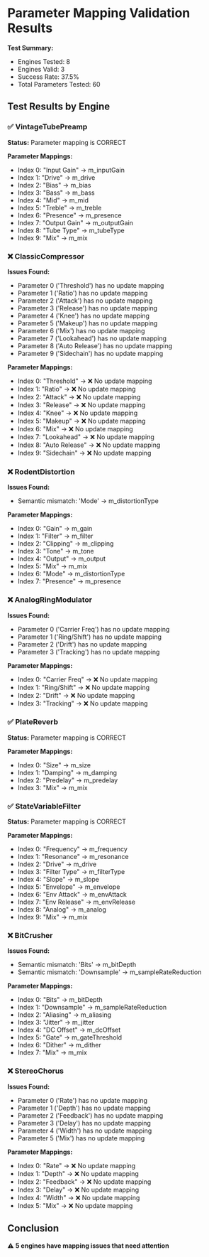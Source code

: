# Parameter Mapping Validation Results

**Test Summary:**
- Engines Tested: 8
- Engines Valid: 3
- Success Rate: 37.5%
- Total Parameters Tested: 60

## Test Results by Engine

### ✅ VintageTubePreamp

**Status:** Parameter mapping is CORRECT

**Parameter Mappings:**
- Index 0: "Input Gain" → m_inputGain
- Index 1: "Drive" → m_drive
- Index 2: "Bias" → m_bias
- Index 3: "Bass" → m_bass
- Index 4: "Mid" → m_mid
- Index 5: "Treble" → m_treble
- Index 6: "Presence" → m_presence
- Index 7: "Output Gain" → m_outputGain
- Index 8: "Tube Type" → m_tubeType
- Index 9: "Mix" → m_mix

### ❌ ClassicCompressor

**Issues Found:**
- Parameter 0 ('Threshold') has no update mapping
- Parameter 1 ('Ratio') has no update mapping
- Parameter 2 ('Attack') has no update mapping
- Parameter 3 ('Release') has no update mapping
- Parameter 4 ('Knee') has no update mapping
- Parameter 5 ('Makeup') has no update mapping
- Parameter 6 ('Mix') has no update mapping
- Parameter 7 ('Lookahead') has no update mapping
- Parameter 8 ('Auto Release') has no update mapping
- Parameter 9 ('Sidechain') has no update mapping

**Parameter Mappings:**
- Index 0: "Threshold" → ❌ No update mapping
- Index 1: "Ratio" → ❌ No update mapping
- Index 2: "Attack" → ❌ No update mapping
- Index 3: "Release" → ❌ No update mapping
- Index 4: "Knee" → ❌ No update mapping
- Index 5: "Makeup" → ❌ No update mapping
- Index 6: "Mix" → ❌ No update mapping
- Index 7: "Lookahead" → ❌ No update mapping
- Index 8: "Auto Release" → ❌ No update mapping
- Index 9: "Sidechain" → ❌ No update mapping

### ❌ RodentDistortion

**Issues Found:**
- Semantic mismatch: 'Mode' → m_distortionType

**Parameter Mappings:**
- Index 0: "Gain" → m_gain
- Index 1: "Filter" → m_filter
- Index 2: "Clipping" → m_clipping
- Index 3: "Tone" → m_tone
- Index 4: "Output" → m_output
- Index 5: "Mix" → m_mix
- Index 6: "Mode" → m_distortionType
- Index 7: "Presence" → m_presence

### ❌ AnalogRingModulator

**Issues Found:**
- Parameter 0 ('Carrier Freq') has no update mapping
- Parameter 1 ('Ring/Shift') has no update mapping
- Parameter 2 ('Drift') has no update mapping
- Parameter 3 ('Tracking') has no update mapping

**Parameter Mappings:**
- Index 0: "Carrier Freq" → ❌ No update mapping
- Index 1: "Ring/Shift" → ❌ No update mapping
- Index 2: "Drift" → ❌ No update mapping
- Index 3: "Tracking" → ❌ No update mapping

### ✅ PlateReverb

**Status:** Parameter mapping is CORRECT

**Parameter Mappings:**
- Index 0: "Size" → m_size
- Index 1: "Damping" → m_damping
- Index 2: "Predelay" → m_predelay
- Index 3: "Mix" → m_mix

### ✅ StateVariableFilter

**Status:** Parameter mapping is CORRECT

**Parameter Mappings:**
- Index 0: "Frequency" → m_frequency
- Index 1: "Resonance" → m_resonance
- Index 2: "Drive" → m_drive
- Index 3: "Filter Type" → m_filterType
- Index 4: "Slope" → m_slope
- Index 5: "Envelope" → m_envelope
- Index 6: "Env Attack" → m_envAttack
- Index 7: "Env Release" → m_envRelease
- Index 8: "Analog" → m_analog
- Index 9: "Mix" → m_mix

### ❌ BitCrusher

**Issues Found:**
- Semantic mismatch: 'Bits' → m_bitDepth
- Semantic mismatch: 'Downsample' → m_sampleRateReduction

**Parameter Mappings:**
- Index 0: "Bits" → m_bitDepth
- Index 1: "Downsample" → m_sampleRateReduction
- Index 2: "Aliasing" → m_aliasing
- Index 3: "Jitter" → m_jitter
- Index 4: "DC Offset" → m_dcOffset
- Index 5: "Gate" → m_gateThreshold
- Index 6: "Dither" → m_dither
- Index 7: "Mix" → m_mix

### ❌ StereoChorus

**Issues Found:**
- Parameter 0 ('Rate') has no update mapping
- Parameter 1 ('Depth') has no update mapping
- Parameter 2 ('Feedback') has no update mapping
- Parameter 3 ('Delay') has no update mapping
- Parameter 4 ('Width') has no update mapping
- Parameter 5 ('Mix') has no update mapping

**Parameter Mappings:**
- Index 0: "Rate" → ❌ No update mapping
- Index 1: "Depth" → ❌ No update mapping
- Index 2: "Feedback" → ❌ No update mapping
- Index 3: "Delay" → ❌ No update mapping
- Index 4: "Width" → ❌ No update mapping
- Index 5: "Mix" → ❌ No update mapping

## Conclusion

⚠️ **5 engines have mapping issues that need attention**
